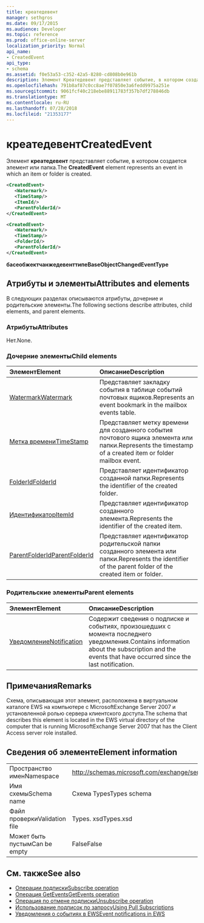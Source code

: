```yaml
---
title: креатедевент
manager: sethgros
ms.date: 09/17/2015
ms.audience: Developer
ms.topic: reference
ms.prod: office-online-server
localization_priority: Normal
api_name:
- CreatedEvent
api_type:
- schema
ms.assetid: f0e53a53-c352-42a5-8280-cd808b0e961b
description: Элемент Креатедевент представляет событие, в котором создается элемент или папка.
ms.openlocfilehash: 791b8af87c0cc8ae7f07850e3a6fedd9975a251e
ms.sourcegitcommit: 9061fcf40c218ebe88911783f357b7df278846db
ms.translationtype: MT
ms.contentlocale: ru-RU
ms.lasthandoff: 07/28/2018
ms.locfileid: "21353177"
---
```

# <a name="createdevent"></a><span data-ttu-id="3c8ce-103">креатедевент</span><span class="sxs-lookup"><span data-stu-id="3c8ce-103">CreatedEvent</span></span>

<span data-ttu-id="3c8ce-104">Элемент **креатедевент** представляет событие, в котором создается элемент или папка.</span><span class="sxs-lookup"><span data-stu-id="3c8ce-104">The **CreatedEvent** element represents an event in which an item or folder is created.</span></span> 
  
```xml
<CreatedEvent>
   <Watermark/>
   <TimeStamp/>
   <ItemId/>
   <ParentFolderId/>
</CreatedEvent>
```

```xml
<CreatedEvent>
   <Watermark/>
   <TimeStamp/>
   <FolderId/>
   <ParentFolderId/>
</CreatedEvent>
```

<span data-ttu-id="3c8ce-105">**басеобжектчанжедевенттипе**</span><span class="sxs-lookup"><span data-stu-id="3c8ce-105">**BaseObjectChangedEventType**</span></span>

## <a name="attributes-and-elements"></a><span data-ttu-id="3c8ce-106">Атрибуты и элементы</span><span class="sxs-lookup"><span data-stu-id="3c8ce-106">Attributes and elements</span></span>

<span data-ttu-id="3c8ce-107">В следующих разделах описываются атрибуты, дочерние и родительские элементы.</span><span class="sxs-lookup"><span data-stu-id="3c8ce-107">The following sections describe attributes, child elements, and parent elements.</span></span>
  
### <a name="attributes"></a><span data-ttu-id="3c8ce-108">Атрибуты</span><span class="sxs-lookup"><span data-stu-id="3c8ce-108">Attributes</span></span>

<span data-ttu-id="3c8ce-109">Нет.</span><span class="sxs-lookup"><span data-stu-id="3c8ce-109">None.</span></span>
  
### <a name="child-elements"></a><span data-ttu-id="3c8ce-110">Дочерние элементы</span><span class="sxs-lookup"><span data-stu-id="3c8ce-110">Child elements</span></span>

|<span data-ttu-id="3c8ce-111">**Элемент**</span><span class="sxs-lookup"><span data-stu-id="3c8ce-111">**Element**</span></span>|<span data-ttu-id="3c8ce-112">**Описание**</span><span class="sxs-lookup"><span data-stu-id="3c8ce-112">**Description**</span></span>|
|:-----|:-----|
|[<span data-ttu-id="3c8ce-113">Watermark</span><span class="sxs-lookup"><span data-stu-id="3c8ce-113">Watermark</span></span>](watermark.md) <br/> |<span data-ttu-id="3c8ce-114">Представляет закладку события в таблице событий почтовых ящиков.</span><span class="sxs-lookup"><span data-stu-id="3c8ce-114">Represents an event bookmark in the mailbox events table.</span></span>  <br/> |
|[<span data-ttu-id="3c8ce-115">Метка времени</span><span class="sxs-lookup"><span data-stu-id="3c8ce-115">TimeStamp</span></span>](timestamp.md) <br/> |<span data-ttu-id="3c8ce-116">Представляет метку времени для созданного события почтового ящика элемента или папки.</span><span class="sxs-lookup"><span data-stu-id="3c8ce-116">Represents the timestamp of a created item or folder mailbox event.</span></span>  <br/> |
|[<span data-ttu-id="3c8ce-117">FolderId</span><span class="sxs-lookup"><span data-stu-id="3c8ce-117">FolderId</span></span>](folderid.md) <br/> |<span data-ttu-id="3c8ce-118">Представляет идентификатор созданной папки.</span><span class="sxs-lookup"><span data-stu-id="3c8ce-118">Represents the identifier of the created folder.</span></span>  <br/> |
|[<span data-ttu-id="3c8ce-119">Идентификатор</span><span class="sxs-lookup"><span data-stu-id="3c8ce-119">ItemId</span></span>](itemid.md) <br/> |<span data-ttu-id="3c8ce-120">Представляет идентификатор созданного элемента.</span><span class="sxs-lookup"><span data-stu-id="3c8ce-120">Represents the identifier of the created item.</span></span>  <br/> |
|[<span data-ttu-id="3c8ce-121">ParentFolderId</span><span class="sxs-lookup"><span data-stu-id="3c8ce-121">ParentFolderId</span></span>](parentfolderid.md) <br/> |<span data-ttu-id="3c8ce-122">Представляет идентификатор родительской папки созданного элемента или папки.</span><span class="sxs-lookup"><span data-stu-id="3c8ce-122">Represents the identifier of the parent folder of the created item or folder.</span></span>  <br/> |
   
### <a name="parent-elements"></a><span data-ttu-id="3c8ce-123">Родительские элементы</span><span class="sxs-lookup"><span data-stu-id="3c8ce-123">Parent elements</span></span>

|<span data-ttu-id="3c8ce-124">**Элемент**</span><span class="sxs-lookup"><span data-stu-id="3c8ce-124">**Element**</span></span>|<span data-ttu-id="3c8ce-125">**Описание**</span><span class="sxs-lookup"><span data-stu-id="3c8ce-125">**Description**</span></span>|
|:-----|:-----|
|[<span data-ttu-id="3c8ce-126">Уведомление</span><span class="sxs-lookup"><span data-stu-id="3c8ce-126">Notification</span></span>](notification-ex15websvcsotherref.md) <br/> |<span data-ttu-id="3c8ce-127">Содержит сведения о подписке и событиях, произошедших с момента последнего уведомления.</span><span class="sxs-lookup"><span data-stu-id="3c8ce-127">Contains information about the subscription and the events that have occurred since the last notification.</span></span>  <br/> |
   
## <a name="remarks"></a><span data-ttu-id="3c8ce-128">Примечания</span><span class="sxs-lookup"><span data-stu-id="3c8ce-128">Remarks</span></span>

<span data-ttu-id="3c8ce-129">Схема, описывающая этот элемент, расположена в виртуальном каталоге EWS на компьютере с MicrosoftExchange Server 2007 и установленной ролью сервера клиентского доступа.</span><span class="sxs-lookup"><span data-stu-id="3c8ce-129">The schema that describes this element is located in the EWS virtual directory of the computer that is running MicrosoftExchange Server 2007 that has the Client Access server role installed.</span></span>
  
## <a name="element-information"></a><span data-ttu-id="3c8ce-130">Сведения об элементе</span><span class="sxs-lookup"><span data-stu-id="3c8ce-130">Element information</span></span>

|||
|:-----|:-----|
|<span data-ttu-id="3c8ce-131">Пространство имен</span><span class="sxs-lookup"><span data-stu-id="3c8ce-131">Namespace</span></span>  <br/> |http://schemas.microsoft.com/exchange/services/2006/types  <br/> |
|<span data-ttu-id="3c8ce-132">Имя схемы</span><span class="sxs-lookup"><span data-stu-id="3c8ce-132">Schema name</span></span>  <br/> |<span data-ttu-id="3c8ce-133">Схема Types</span><span class="sxs-lookup"><span data-stu-id="3c8ce-133">Types schema</span></span>  <br/> |
|<span data-ttu-id="3c8ce-134">Файл проверки</span><span class="sxs-lookup"><span data-stu-id="3c8ce-134">Validation file</span></span>  <br/> |<span data-ttu-id="3c8ce-135">Types. xsd</span><span class="sxs-lookup"><span data-stu-id="3c8ce-135">Types.xsd</span></span>  <br/> |
|<span data-ttu-id="3c8ce-136">Может быть пустым</span><span class="sxs-lookup"><span data-stu-id="3c8ce-136">Can be empty</span></span>  <br/> |<span data-ttu-id="3c8ce-137">False</span><span class="sxs-lookup"><span data-stu-id="3c8ce-137">False</span></span>  <br/> |
   
## <a name="see-also"></a><span data-ttu-id="3c8ce-138">См. также</span><span class="sxs-lookup"><span data-stu-id="3c8ce-138">See also</span></span>

- [<span data-ttu-id="3c8ce-139">Операции подписки</span><span class="sxs-lookup"><span data-stu-id="3c8ce-139">Subscribe operation</span></span>](subscribe-operation.md)  
- [<span data-ttu-id="3c8ce-140">Операция GetEvents</span><span class="sxs-lookup"><span data-stu-id="3c8ce-140">GetEvents operation</span></span>](getevents-operation.md)  
- [<span data-ttu-id="3c8ce-141">Операция по отмене подписки</span><span class="sxs-lookup"><span data-stu-id="3c8ce-141">Unsubscribe operation</span></span>](unsubscribe-operation.md)
- [<span data-ttu-id="3c8ce-142">Использование подписок по запросу</span><span class="sxs-lookup"><span data-stu-id="3c8ce-142">Using Pull Subscriptions</span></span>](http://msdn.microsoft.com/library/f956bc0e-2b25-4613-966b-54c65456897c%28Office.15%29.aspx) 
- [<span data-ttu-id="3c8ce-143">Уведомления о событиях в EWS</span><span class="sxs-lookup"><span data-stu-id="3c8ce-143">Event notifications in EWS</span></span>](http://msdn.microsoft.com/library/4fd4b351-d35c-4ccc-9ed9-878932ab9d50%28Office.15%29.aspx)

